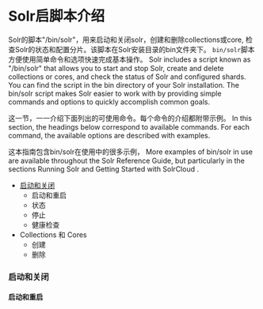 # Solr启脚本介绍

Solr的脚本"/bin/solr"，用来启动和关闭solr，创建和删除collections或core, 检查Solr的状态和配置分片。该脚本在Solr安装目录的bin文件夹下。 `bin/solr`脚本方便使用简单命令和选项快速完成基本操作。
Solr includes a script known as "/bin/solr" that allows you to start and stop Solr, create and delete collections or
cores, and check the status of Solr and configured shards. You can find the script in the bin directory of your Solr
installation. The bin/solr script makes Solr easier to work with by providing simple commands and options to quickly
accomplish common goals.

这一节，一一介绍下面列出的可使用命令。每个命令的介绍都附带示例。
In this section, the headings below correspond to available commands. For each command, the available options
are described with examples.

这本指南包含bin/solr在使用中的很多示例，
More examples of bin/solr in use are available throughout the Solr Reference Guide, but particularly in the sections
Running Solr and Getting Started with SolrCloud .   

* [启动和关闭](#启动和关闭)
    * 启动和重启
    * 状态
    * 停止
    * 健康检查
* Collections 和 Cores
    * 创建
    * 删除

### 启动和关闭
#### 启动和重启